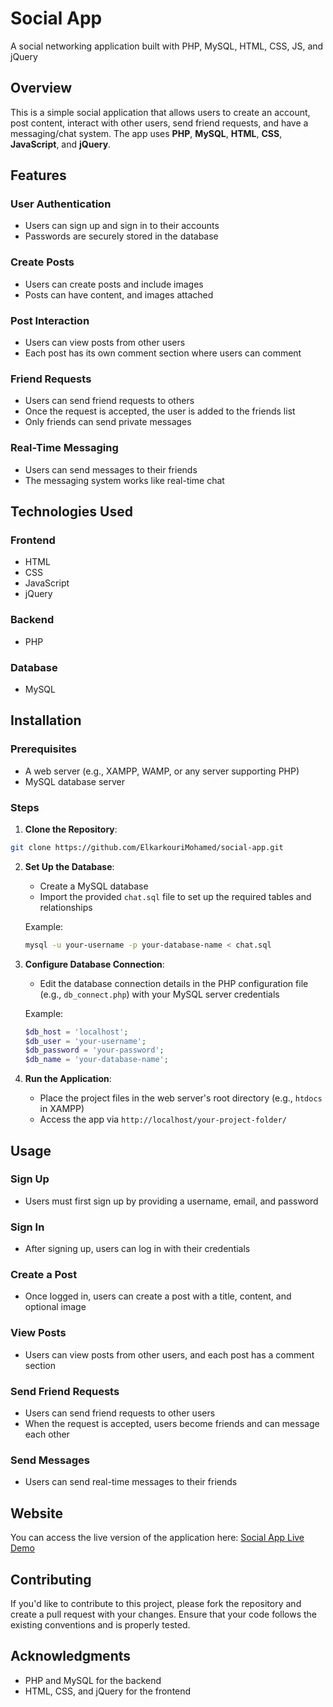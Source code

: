 # Social App
A social networking application built with PHP, MySQL, HTML, CSS, JS, and jQuery

## Overview
This is a simple social application that allows users to create an account, post content, interact with other users, send friend requests, and have a messaging/chat system. The app uses **PHP**, **MySQL**, **HTML**, **CSS**, **JavaScript**, and **jQuery**.

## Features

### User Authentication
* Users can sign up and sign in to their accounts
* Passwords are securely stored in the database

### Create Posts
* Users can create posts and include images
* Posts can have content, and images attached

### Post Interaction
* Users can view posts from other users
* Each post has its own comment section where users can comment

### Friend Requests
* Users can send friend requests to others
* Once the request is accepted, the user is added to the friends list
* Only friends can send private messages

### Real-Time Messaging
* Users can send messages to their friends
* The messaging system works like real-time chat

## Technologies Used

### Frontend
* HTML
* CSS
* JavaScript
* jQuery

### Backend
* PHP

### Database
* MySQL

## Installation

### Prerequisites
* A web server (e.g., XAMPP, WAMP, or any server supporting PHP)
* MySQL database server

### Steps

1. **Clone the Repository**:
```bash
git clone https://github.com/ElkarkouriMohamed/social-app.git
```

2. **Set Up the Database**:
   * Create a MySQL database
   * Import the provided `chat.sql` file to set up the required tables and relationships

   Example:
   ```bash
   mysql -u your-username -p your-database-name < chat.sql
   ```

3. **Configure Database Connection**:
   * Edit the database connection details in the PHP configuration file (e.g., `db_connect.php`) with your MySQL server credentials

   Example:
   ```php
   $db_host = 'localhost';
   $db_user = 'your-username';
   $db_password = 'your-password';
   $db_name = 'your-database-name';
   ```

4. **Run the Application**:
   * Place the project files in the web server's root directory (e.g., `htdocs` in XAMPP)
   * Access the app via `http://localhost/your-project-folder/`

## Usage

### Sign Up
* Users must first sign up by providing a username, email, and password

### Sign In
* After signing up, users can log in with their credentials

### Create a Post
* Once logged in, users can create a post with a title, content, and optional image

### View Posts
* Users can view posts from other users, and each post has a comment section

### Send Friend Requests
* Users can send friend requests to other users
* When the request is accepted, users become friends and can message each other

### Send Messages
* Users can send real-time messages to their friends

## Website
You can access the live version of the application here: [Social App Live Demo](http://social-app.free.nf/)

## Contributing
If you'd like to contribute to this project, please fork the repository and create a pull request with your changes. Ensure that your code follows the existing conventions and is properly tested.

## Acknowledgments
* PHP and MySQL for the backend
* HTML, CSS, and jQuery for the frontend